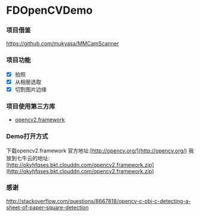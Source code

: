 # FDOpenCVDemo

### 项目借鉴

https://github.com/mukyasa/MMCamScanner

### 项目功能
- [x] 拍照
- [x] 从相册选取
- [x] 切割图片边缘

### 项目使用第三方库

- [opencv2.framework](http://opencv.org/)

### Demo打开方式

下载opencv2.framework
官方地址:[http://opencv.org/](http://opencv.org/)
我放到七牛云的地址:[http://okyhfqses.bkt.clouddn.com/opencv2.framework.zip](http://okyhfqses.bkt.clouddn.com/opencv2.framework.zip)

### 感谢

http://stackoverflow.com/questions/8667818/opencv-c-obj-c-detecting-a-sheet-of-paper-square-detection

